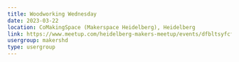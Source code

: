 ```yaml
---
title: Woodworking Wednesday
date: 2023-03-22
location: CoMakingSpace (Makerspace Heidelberg), Heidelberg
link: https://www.meetup.com/heidelberg-makers-meetup/events/dfbltsyfcfbdc/
usergroup: makershd
type: usergroup
---
```


